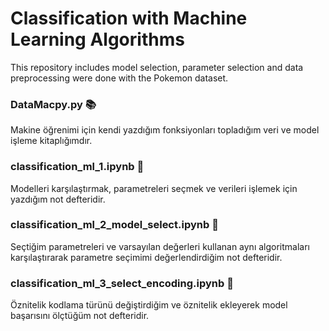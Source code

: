 #  Classification with Machine Learning Algorithms
 This repository includes model selection, parameter selection and data preprocessing were done with the Pokemon dataset.

### DataMacpy.py :books:
Makine öğrenimi için kendi yazdığım fonksiyonları topladığım veri ve model işleme kitaplığımdır.

### classification_ml_1.ipynb :notebook:
Modelleri karşılaştırmak, parametreleri seçmek ve verileri işlemek için yazdığım not defteridir.

### classification_ml_2_model_select.ipynb :notebook:
Seçtiğim parametreleri ve varsayılan değerleri kullanan aynı algoritmaları karşılaştırarak parametre seçimimi değerlendirdiğim not defteridir.

### classification_ml_3_select_encoding.ipynb :notebook:
Öznitelik kodlama türünü değiştirdiğim ve öznitelik ekleyerek model başarısını ölçtüğüm not defteridir.
